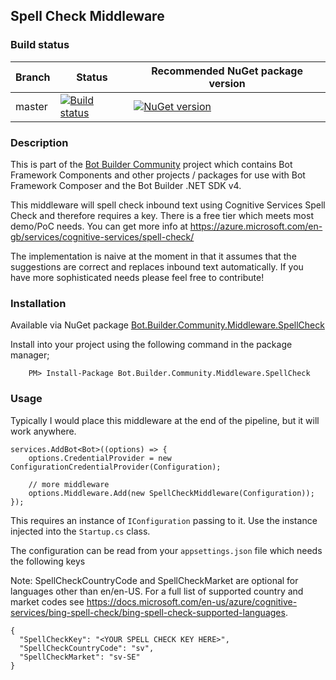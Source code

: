 ﻿## Spell Check Middleware 
 
### Build status
| Branch | Status | Recommended NuGet package version |
| ------ | ------ | ------ |
| master | [![Build status](https://ci.appveyor.com/api/projects/status/b9123gl3kih8x9cb?svg=true)](https://ci.appveyor.com/project/garypretty/botbuilder-community) | [![NuGet version](https://img.shields.io/badge/NuGet-1.0.61-blue.svg)](https://www.nuget.org/packages/Bot.Builder.Community.Middleware.SpellCheck/) |
 
### Description

This is part of the [Bot Builder Community](https://github.com/garypretty/botbuilder-community) project which contains Bot Framework Components and other projects / packages for use with Bot Framework Composer and the Bot Builder .NET SDK v4.

This middleware will spell check inbound text using Cognitive Services Spell Check and therefore requires a key. There is a free tier which meets most demo/PoC needs.  You can get more info at https://azure.microsoft.com/en-gb/services/cognitive-services/spell-check/

The implementation is naive at the moment in that it assumes that the suggestions are correct and replaces inbound text automatically. If you have more sophisticated needs please feel free to contribute!

### Installation

Available via NuGet package [Bot.Builder.Community.Middleware.SpellCheck](https://www.nuget.org/packages/Bot.Builder.Community.Middleware.SpellCheck/) 

Install into your project using the following command in the package manager;
```
    PM> Install-Package Bot.Builder.Community.Middleware.SpellCheck
```

### Usage

Typically I would place this middleware at the end of the pipeline, but it will work anywhere.  


```
services.AddBot<Bot>((options) => {
    options.CredentialProvider = new ConfigurationCredentialProvider(Configuration);
	
	// more middleware
	options.Middleware.Add(new SpellCheckMiddleware(Configuration));
});
```

This requires an instance of `IConfiguration` passing to it.  Use the instance injected into the `Startup.cs` class.  

The configuration can be read from your `appsettings.json` file which needs the following keys

Note: SpellCheckCountryCode and SpellCheckMarket are optional for languages other than en/en-US.  For a full list of supported country and market codes see https://docs.microsoft.com/en-us/azure/cognitive-services/bing-spell-check/bing-spell-check-supported-languages.

```
{
  "SpellCheckKey": "<YOUR SPELL CHECK KEY HERE>",
  "SpellCheckCountryCode": "sv",
  "SpellCheckMarket": "sv-SE" 
}
```
